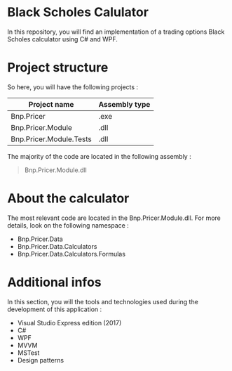 # Black Scholes Calulator

In this repository, you will find an implementation of a trading options Black Scholes calculator using C# and WPF.

# Project structure

So here, you will have the following projects :

| Project name                 | Assembly type               |
| ---------------------------- | --------------------------- |
| Bnp.Pricer                   | .exe                        |
| Bnp.Pricer.Module            | .dll                        |
| Bnp.Pricer.Module.Tests      | .dll                        |


The majority of the code are located in the following assembly :

> Bnp.Pricer.Module.dll 

# About the calculator

The most relevant code are located in the Bnp.Pricer.Module.dll. 
For more details, look on the following namespace :

* Bnp.Pricer.Data
* Bnp.Pricer.Data.Calculators
* Bnp.Pricer.Data.Calculators.Formulas


# Additional infos

In this section, you will the tools and technologies used during the development of this application :

* Visual Studio Express edition (2017)
* C#
* WPF
* MVVM
* MSTest
* Design patterns
